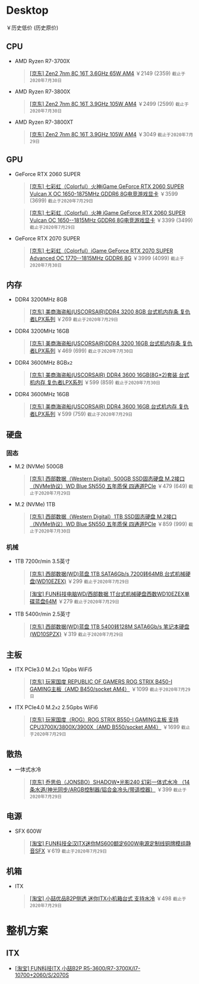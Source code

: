 # Desktop
￥历史低价 (历史原价)
## CPU
- AMD Ryzen R7-3700X
  > [[京东] Zen2 7nm 8C 16T 3.6GHz 65W AM4](https://item.jd.com/100006391078.html) ￥2149 (2359) `截止于2020年7月30日`

- AMD Ryzen R7-3800X
  > [[京东] Zen2 7nm 8C 16T 3.9GHz 105W AM4](https://item.jd.com/100006391080.html) ￥2499 (2599) `截止于2020年7月30日`

- AMD Ryzen R7-3800XT  
  > [[京东] Zen2 7nm 8C 16T 3.9GHz 105W AM4](https://item.jd.com/100013985188.html) ￥3049 `截止于2020年7月29日`

## GPU
- GeForce RTX 2060 SUPER
  > [[京东] 七彩虹（Colorful）火神iGame GeForce RTX 2060 SUPER Vulcan X OC 1650-1875MHz GDDR6 8G电竞游戏显卡](https://item.jd.com/100006564704.html) ￥3599 (3699) `截止于2020年7月29日`

  > [[京东] 七彩虹（Colorful）火神 iGame GeForce RTX 2060 SUPER Vulcan OC 1650--1815MHz GDDR6 8G电竞游戏显卡](https://item.jd.com/100004037301.html) ￥3399 (3499) `截止于2020年7月29日`

- GeForce RTX 2070 SUPER
  > [[京东] 七彩虹（Colorful）iGame GeForce RTX 2070 SUPER Advanced OC 1770--1815MHz GDDR6 8G](https://item.jd.com/100006564782.html) ￥3999 (4099) `截止于2020年7月30日`

## 内存
- DDR4 3200MHz 8GB
  > [[京东] 美商海盗船(USCORSAIR)DDR4 3200 8GB 台式机内存条 复仇者LPX系列](https://item.jd.com/7294123.html) ￥269 `截止于2020年7月29日`

- DDR4 3200MHz 16GB
  > [[京东] 美商海盗船(USCORSAIR)DDR4 3200 16GB 台式机内存条 复仇者LPX系列](https://item.jd.com/7706381.html) ￥469 (699) `截止于2020年7月30日`

- DDR4 3600MHz 8GB`x2`
  > [[京东] 美商海盗船(USCORSAIR) DDR4 3600 16GB(8G×2)套装 台式机内存 复仇者LPX系列](https://item.jd.com/100003383025.html) ￥599 (859) `截止于2020年7月30日`

- DDR4 3600MHz 16GB
  > [[京东] 美商海盗船(USCORSAIR) DDR4 3600 16GB 台式机内存 复仇者LPX系列](https://item.jd.com/100005578866.html) ￥599 (759) `截止于2020年7月29日`

## 硬盘
### 固态
- M.2 (NVMe) 500GB
  > [[京东] 西部数据（Western Digital）500GB SSD固态硬盘 M.2接口（NVMe协议）WD Blue SN550 五年质保 四通道PCIe](https://item.jd.com/100005926989.html) ￥479 (649) `截止于2020年7月29日`

- M.2 (NVMe) 1TB
  > [[京东] 西部数据（Western Digital）1TB SSD固态硬盘 M.2接口（NVMe协议）WD Blue SN550 五年质保 四通道PCIe](https://item.jd.com/100005926991.html) ￥859 (999) `截止于2020年7月30日`

### 机械
- 1TB 7200r/min 3.5英寸
  > [[京东] 西部数据(WD)蓝盘 1TB SATA6Gb/s 7200转64MB 台式机械硬盘(WD10EZEX)](https://item.jd.com/675971.html) ￥299 `截止于2020年7月29日`

  > [[淘宝] FUN科技电脑WD/西部数据 1T台式机械硬盘西数WD10EZEX单碟蓝盘64M](https://item.taobao.com/item.htm?id=604045103173) ￥279 `截止于2020年7月29日`

- 1TB 5400r/min 2.5英寸
  > [[京东] 西部数据(WD)蓝盘 1TB 5400转128M SATA6Gb/s 笔记本硬盘(WD10SPZX)](https://item.jd.com/5237926.html) ￥319 `截止于2020年7月29日`

## 主板
- ITX PCIe3.0 M.2`x1` 1Gpbs WiFi5
  > [[京东] 玩家国度 REPUBLIC OF GAMERS ROG STRIX B450-I GAMING主板（AMD B450/socket AM4）](https://item.jd.com/100010049592.html) ￥1099 `截止于2020年7月29日`

- ITX PCIe4.0 M.2`x2` 2.5Gpbs WiFi6
  > [[京东] 玩家国度（ROG）ROG STRIX B550-I GAMING主板 支持 CPU3700X/3800X/3900X（AMD B550/socket AM4）](https://item.jd.com/100007523963.html) ￥1699 `截止于2020年7月29日`

## 散热
- 一体式水冷
  > [[京东] 乔思伯（JONSBO）SHADOW•光影240 幻彩一体式水冷 （14条水道/神光同步/ARGB控制器/铝合金冷头/带遥控器）](https://item.jd.com/100003859323.html) ￥399 `截止于2020年7月29日`

## 电源
- SFX 600W
  > [[淘宝] FUN科技全汉ITX迷你MS600额定600W电源定制线铜牌模组静音SFX](https://item.taobao.com/item.htm?id=620461655897) ￥619 `截止于2020年7月29日`

## 机箱
- ITX
  > [[淘宝] 小喆优品B2P侧透 迷你ITX小机箱台式 支持水冷](https://item.taobao.com/item.htm?id=619914549685) ￥498 `截止于2020年7月29日`

# 整机方案
## ITX
- [[淘宝] FUN科技ITX 小喆B2P R5-3600/R7-3700X/I7-10700+2060/S/2070S](https://item.taobao.com/item.htm?id=624159706363)